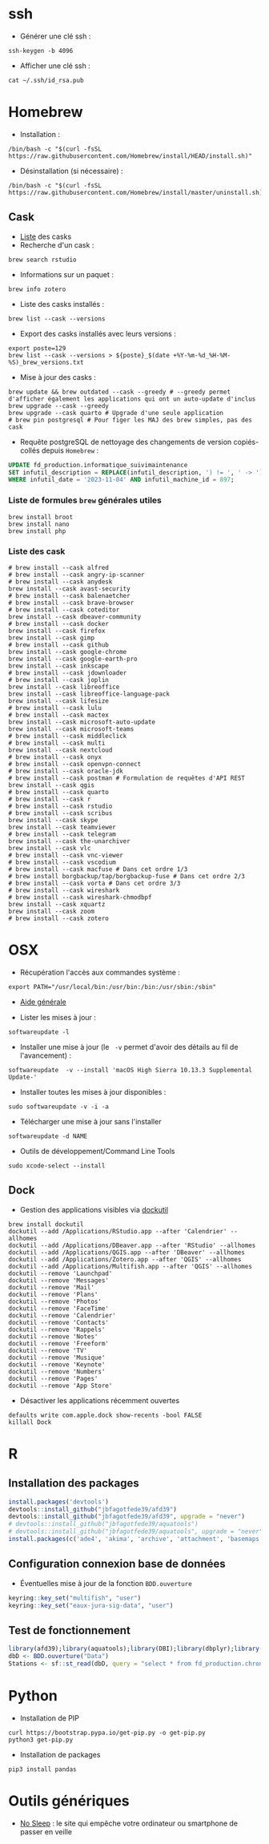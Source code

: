 <!--- Description ----
-- Auteur : Jean-Baptiste Fagot
-- Objectif : Script maintenance logiciels clients
-- Problèmes : 
-- À faire : 
-- Notes : 
 -->

# ssh
- Générer une clé ssh :
```shell
ssh-keygen -b 4096
```
- Afficher une clé ssh :
```shell
cat ~/.ssh/id_rsa.pub
```

# Homebrew
- Installation :
```shell
/bin/bash -c "$(curl -fsSL https://raw.githubusercontent.com/Homebrew/install/HEAD/install.sh)"
```
- Désinstallation (si nécessaire) :
```shell
/bin/bash -c "$(curl -fsSL https://raw.githubusercontent.com/Homebrew/install/master/uninstall.sh)"
```

## Cask
- [Liste](https://formulae.brew.sh/cask/) des casks
- Recherche d'un cask : 
```shell
brew search rstudio
```

- Informations sur un paquet : 
```shell
brew info zotero
```

- Liste des casks installés :
```shell
brew list --cask --versions
```

- Export des casks installés avec leurs versions :
```shell
export poste=129
brew list --cask --versions > ${poste}_$(date +%Y-%m-%d_%H-%M-%S)_brew_versions.txt
```

- Mise à jour des casks :
```shell
brew update && brew outdated --cask --greedy # --greedy permet d'afficher également les applications qui ont un auto-update d'inclus
brew upgrade --cask --greedy
brew upgrade --cask quarto # Upgrade d'une seule application
# brew pin postgresql # Pour figer les MAJ des brew simples, pas des cask
```

- Requête postgreSQL de nettoyage des changements de version copiés-collés depuis `Homebrew` :
```sql
UPDATE fd_production.informatique_suivimaintenance
SET infutil_description = REPLACE(infutil_description, ') != ', ' -> ')
WHERE infutil_date = '2023-11-04' AND infutil_machine_id = 897;
```

### Liste de formules `brew` générales utiles
```shell
brew install broot
brew install nano
brew install php
```

### Liste des cask
```shell
# brew install --cask alfred
# brew install --cask angry-ip-scanner
# brew install --cask anydesk
brew install --cask avast-security
# brew install --cask balenaetcher
# brew install --cask brave-browser
# brew install --cask coteditor
brew install --cask dbeaver-community
# brew install --cask docker
brew install --cask firefox
brew install --cask gimp
# brew install --cask github
brew install --cask google-chrome
brew install --cask google-earth-pro
brew install --cask inkscape
# brew install --cask jdownloader
# brew install --cask joplin
brew install --cask libreoffice
brew install --cask libreoffice-language-pack
brew install --cask lifesize
# brew install --cask lulu
# brew install --cask mactex
brew install --cask microsoft-auto-update
brew install --cask microsoft-teams
# brew install --cask middleclick
# brew install --cask multi
brew install --cask nextcloud
# brew install --cask onyx
# brew install --cask openvpn-connect
# brew install --cask oracle-jdk
# brew install --cask postman # Formulation de requêtes d'API REST
brew install --cask qgis
# brew install --cask quarto
# brew install --cask r
# brew install --cask rstudio
# brew install --cask scribus
brew install --cask skype
brew install --cask teamviewer
# brew install --cask telegram
brew install --cask the-unarchiver
brew install --cask vlc
# brew install --cask vnc-viewer
# brew install --cask vscodium
# brew install --cask macfuse # Dans cet ordre 1/3
# brew install borgbackup/tap/borgbackup-fuse # Dans cet ordre 2/3
# brew install --cask vorta # Dans cet ordre 3/3
# brew install --cask wireshark
# brew install --cask wireshark-chmodbpf
brew install --cask xquartz
brew install --cask zoom
# brew install --cask zotero
```

# OSX
- Récupération l'accès aux commandes système :
```shell
export PATH="/usr/local/bin:/usr/bin:/bin:/usr/sbin:/sbin"
```

- [Aide générale](https://www.cyberciti.biz/faq/apple-mac-os-x-update-softwareupdate-bash-shell-command/)

- Lister les mises à jour :
```shell
softwareupdate -l
```

- Installer une mise à jour (le ` -v` permet d'avoir des détails au fil de l'avancement) :
```shell
softwareupdate  -v --install 'macOS High Sierra 10.13.3 Supplemental Update-'
```

- Installer toutes les mises à jour disponibles :
```shell
sudo softwareupdate -v -i -a
```

- Télécharger une mise à jour sans l'installer
```shell
softwareupdate -d NAME
```

- Outils de développement/Command Line Tools
```shell
sudo xcode-select --install
```

## Dock
- Gestion des applications visibles via [dockutil](https://github.com/kcrawford/dockutil)
```shell
brew install dockutil
dockutil --add /Applications/RStudio.app --after 'Calendrier' --allhomes
dockutil --add /Applications/DBeaver.app --after 'RStudio' --allhomes
dockutil --add /Applications/QGIS.app --after 'DBeaver' --allhomes
dockutil --add /Applications/Zotero.app --after 'QGIS' --allhomes
dockutil --add /Applications/Multifish.app --after 'QGIS' --allhomes
dockutil --remove 'Launchpad'
dockutil --remove 'Messages'
dockutil --remove 'Mail'
dockutil --remove 'Plans'
dockutil --remove 'Photos'
dockutil --remove 'FaceTime'
dockutil --remove 'Calendrier'
dockutil --remove 'Contacts'
dockutil --remove 'Rappels'
dockutil --remove 'Notes'
dockutil --remove 'Freeform'
dockutil --remove 'TV'
dockutil --remove 'Musique'
dockutil --remove 'Keynote'
dockutil --remove 'Numbers'
dockutil --remove 'Pages'
dockutil --remove 'App Store'
```
- Désactiver les applications récemment ouvertes
```shell
defaults write com.apple.dock show-recents -bool FALSE
killall Dock
```

# R
## Installation des packages
```r
install.packages('devtools')
devtools::install_github("jbfagotfede39/afd39")
devtools::install_github("jbfagotfede39/afd39", upgrade = "never")
# devtools::install_github("jbfagotfede39/aquatools")
# devtools::install_github("jbfagotfede39/aquatools", upgrade = "never")
install.packages(c('ade4', 'akima', 'archive', 'attachment', 'basemaps', 'bib2df', 'bookdown', 'checkmate', 'clisymbols', 'colourpicker', 'corrr', 'cronR', 'DT', 'dygraphs', 'emayili', 'flextable', 'ggmap', 'ggplotify', 'ggrepel', 'ggsn', 'ggthemes', 'gitcreds', 'gt', 'gtExtras', 'gtsummary', 'hexView', 'hms', 'hrbrthemes', 'htmlTable', 'janitor', 'kableExtra', 'leaflet', 'logr', 'magick', 'markdown', 'OpenStreetMap', 'osmdata', 'ows4R', 'palmerpenguins', 'pander', 'pdftools', 'pgirmess', 'qrcode', 'readODS', 'recipes', 'RCurl', 'renv', 'reticulate', 'rosm', 'roxygen2md', 'rsconnect', 'RSQLite', 'sassy', 'shiny', 'shinyauthr', 'shinydashboard', 'shinyFiles', 'shinyjs', 'shinyTime', 'styler', 'svglite', 'tidygeocoder', 'tidylog', 'tidyxl', 'usethis', 'vegan', 'viridis'))
```

## Configuration connexion base de données
- Éventuelles mise à jour de la fonction `BDD.ouverture`
```R
keyring::key_set("multifish", "user")
keyring::key_set("eaux-jura-sig-data", "user")
```

## Test de fonctionnement
```R
library(afd39);library(aquatools);library(DBI);library(dbplyr);library(sf);library(tidyverse)
dbD <- BDD.ouverture("Data")
Stations <- sf::st_read(dbD, query = "select * from fd_production.chroniques_stations;")
```

# Python
- Installation de PIP
```shell
curl https://bootstrap.pypa.io/get-pip.py -o get-pip.py
python3 get-pip.py
```

- Installation de packages
```shell
pip3 install pandas
```

# Outils génériques
- [No Sleep](https://nosleep.page/) : le site qui empêche votre ordinateur ou smartphone de passer en veille
